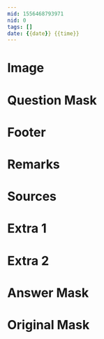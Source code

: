 ```yaml
---
mid: 1556468793971
nid: 0
tags: []
date: {{date}} {{time}}
---
```




# Image



# Question Mask



# Footer



# Remarks



# Sources



# Extra 1



# Extra 2



# Answer Mask



# Original Mask


